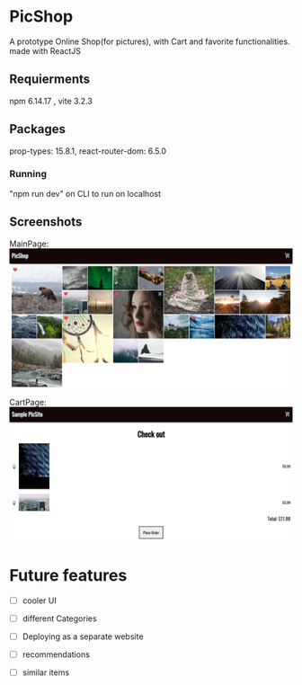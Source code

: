 # PicShop
A prototype Online Shop(for pictures), with Cart and favorite functionalities. made with ReactJS


## Requierments
npm 6.14.17 , 
vite 3.2.3


## Packages
prop-types: 15.8.1,
react-router-dom: 6.5.0


### Running
"npm run dev" on CLI to run on localhost

## Screenshots

MainPage: ![alt text](https://github.com/Ashinoko/PicShop/blob/main/screen_shots/Main_page.png "startPage")


CartPage: ![alt text](https://github.com/Ashinoko/PicShop/blob/main/screen_shots/Cart.png "SampleTest")


# Future features

- [ ] cooler UI
- [ ] different Categories
- [ ] Deploying as a separate website
- [ ] recommendations
- [ ] similar items




